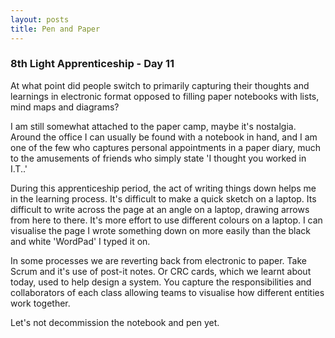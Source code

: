```yaml
---
layout: posts
title: Pen and Paper
---
```

### 8th Light Apprenticeship - Day 11

At what point did people switch to primarily capturing their thoughts and learnings in electronic format opposed to filling paper notebooks with lists, mind maps and diagrams?

<!--break-->

I am still somewhat attached to the paper camp, maybe it's nostalgia. Around the office I can usually be found with a notebook in hand, and I am one of the few who captures personal appointments in a paper diary, much to the amusements of friends who simply state 'I thought you worked in I.T..'

During this apprenticeship period, the act of writing things down helps me in the learning process. It's difficult to make a quick sketch on a laptop. Its difficult to write across the page at an angle on a laptop, drawing arrows from here to there. It's more effort to use different colours on a laptop. I can visualise the page I wrote something down on more easily than the black and white 'WordPad' I typed it on.

In some processes we are reverting back from electronic to paper. Take Scrum and it's use of post-it notes. Or CRC cards, which we learnt about today, used to help design a system. You capture the responsibilities and collaborators of each class allowing teams to visualise how different entities work together.

Let's not decommission the notebook and pen yet.